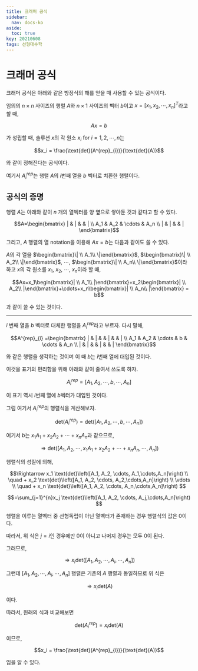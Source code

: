 ```yaml
---
title: 크래머 공식
sidebar:
  nav: docs-ko
aside:
  toc: true
key: 20210608
tags: 선형대수학
---
```


# 크래머 공식

크래머 공식은 아래와 같은 방정식의 해를 얻을 때 사용할 수 있는 공식이다.

임의의 $n\times n$ 사이즈의 행렬 $A$와 $n\times 1$ 사이즈의 벡터 $b$이고 $x=[x_1, x_2, \cdots, x_n]^T$라고 할 때,

$$Ax=b$$

가 성립할 때, 솔루션 $x$의 각 원소 $x_i\text{ for }i=1,2,\cdots, n$는

$$x_i = \frac{\text{det}(A^{rep}_{i})}{\text{det}(A)}$$

와 같이 정해진다는 공식이다.

여기서 $A^{rep}_{i}$는 행렬 $A$의 $i$번째 열을 $b$ 벡터로 치환한 행렬이다.

## 공식의 증명

행렬 $A$는 아래와 같이 $n$ 개의 열벡터를 양 옆으로 쌓아둔 것과 같다고 할 수 있다.

$$A=\begin{bmatrix}
   |   &  |   &        &   | \\
  A_1  & A_2  & \cdots &  A_n \\
   |   &  |   &        &   | \end{bmatrix}$$

그리고, $A$ 행렬의 열 notation을 이용해 $Ax=b$는 다음과 같이도 쓸 수 있다.

$A$의 각 열을 $\begin{bmatrix}\| \\ A_1\\ \|\end{bmatrix}$, $\begin{bmatrix}\| \\ A_2\\ \|\end{bmatrix}$, $\cdots$, $\begin{bmatrix}\| \\ A_n\\ \|\end{bmatrix}$이라 하고 $x$의 각 원소를 $x_1$, $x_2$, $\cdots$, $x_n$이라 할 때,

$$Ax=x_1\begin{bmatrix}| \\ A_1\\ |\end{bmatrix}+x_2\begin{bmatrix}| \\ A_2\\ |\end{bmatrix}+\cdots+x_n\begin{bmatrix}| \\ A_n\\ |\end{bmatrix} = b$$

과 같이 쓸 수 있는 것이다.

---


$i$ 번째 열을 $b$ 벡터로 대체한 행렬을 $A^{rep}_{i}$라고 부르자. 다시 말해,

$$A^{rep}_{i} =\begin{bmatrix}
   |   &  |   &        & | &       &   |  \\
  A_1  & A_2  & \cdots & b & \cdots &  A_n \\
   |   &  |   &        & | &       &   |  \end{bmatrix}$$

와 같은 행렬을 생각하는 것이며 이 때 $b$는 $i$번째 열에 대입된 것이다.

이것을 표기의 편리함을 위해 아래와 같이 줄여서 쓰도록 하자.

$$A^{rep}_{i} = [A_1, A_2, \cdots, b,\cdots,A_n]$$

이 표기 역시 $i$번째 열에 $b$벡터가 대입된 것이다.

그럼 여기서 $A^{rep}_{i}$의 행렬식을 계산해보자.

$$\text{det}(A^{rep}_{i}) = \text{det}\left([A_1, A_2, \cdots, b,\cdots,A_n]\right)$$

여기서 $b$는 $x_1A_1 + x_2A_2 + \cdots + x_nA_n$과 같으므로,

$$\Rightarrow \text{det}\left([A_1, A_2, \cdots, x_1A_1 + x_2A_2 + \cdots + x_nA_n,\cdots,A_n]\right)$$

행렬식의 성질에 의해,

$$\Rightarrow x_1 \text{det}\left([A_1, A_2, \cdots, A_1,\cdots,A_n]\right) \\
\quad + x_2 \text{det}\left([A_1, A_2, \cdots, A_2,\cdots,A_n]\right) \\
\vdots \\
\quad + x_n \text{det}\left([A_1, A_2, \cdots, A_n,\cdots,A_n]\right) $$

$$=\sum_{j=1}^{n}x_j \text{det}\left([A_1, A_2, \cdots, A_j,\cdots,A_n]\right) $$

행렬을 이루는 열벡터 중 선형독립이 아닌 열벡터가 존재하는 경우 행렬식의 값은 0이다.

따라서, 위 식은 $j=i$인 경우에만 0이 아니고 나머지 경우는 모두 0이 된다.

그러므로,

$$\Rightarrow x_i \text{det}\left([A_1, A_2, \cdots, A_i, \cdots, A_n]\right)$$

그런데 $[A_1, A_2, \cdots, A_i, \cdots, A_n]$ 행렬은 기존의 $A$ 행렬과 동일하므로 위 식은

$$\Rightarrow x_i \text{det}(A)$$

이다.

따라서, 원래의 식과 비교해보면

$$\text{det}(A^{rep}_{i})=x_i\text{det}(A)$$

이므로,

$$x_i = \frac{\text{det}(A^{rep}_{i})}{\text{det}(A)}$$

임을 알 수 있다.

